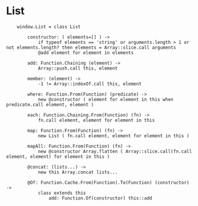 # List
		
		window.List = class List
	
			constructor: ( elements=[] ) ->
				if typeof elements == 'string' or arguments.length > 1 or not elements.length? then elements = Array::slice.call arguments
				@add element for element in elements
	
			add: Function.Chaining (element) ->
				Array::push.call this, element
	
			member: (element) ->
				-1 != Array::indexOf.call this, element
		
			where: Function.From(Function) (predicate) ->
				new @constructor ( element for element in this when predicate.call element, element )
			
			each: Function.Chaining.From(Function) (fn) ->
				fn.call element, element for element in this
				
			map: Function.From(Function) (fn) ->
				new List ( fn.call element, element for element in this )
	
			mapAll: Function.From(Function) (fn) ->
				new @constructor Array.flatten ( Array::slice.call(fn.call element, element) for element in this )
	
			@concat: (lists...) ->
				new this Array.concat lists...
					
			@Of: Function.Cache.From(Function).To(Function) (constructor) ->
				class extends this
					add: Function.Of(constructor) this::add
					
